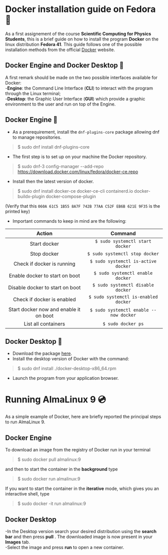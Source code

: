 # Docker installation guide on Fedora :penguin:
As a first assignement of the course **Scientific Computing for Physics Students**, this is a brief guide on how to install the program **Docker** on the linux distribution **Fedora 41**. 
This guide follows one of the possible installation methods from the official [Docker](https://www.docker.com/desktop/setup/install/linux/) website.
## Docker Engine and Docker Desktop :ship:
A first remark should be made on the two possible interfaces available for Docker:\
-**Engine**: the Command Line Interface (**CLI**) to interact with the program through the Linux terminal;\
-**Desktop**: the Graphic User Interface (**GUI**) which provide a graphic environment to the user and run on top of the Engine. 
## Docker Engine :memo:
- As a prerequirement, install the ``dnf-plugins-core`` package allowing dnf to manage repositories.
>$ sudo dnf install dnf-plugins-core
- The first step is to set up on your machine the Docker repository. 
>$ sudo dnf-3 config-manager --add-repo https://download.docker.com/linux/fedora/docker-ce.repo
- Install then the latest version of docker.
>$ sudo dnf install docker-ce docker-ce-cli containerd.io docker-buildx-plugin docker-compose-plugin
>
(Verify that this ``060A 61C5 1B55 8A7F 742B 77AA C52F EB6B 621E 9F35`` is the printed key)
- Important commands to keep in mind are the following:

| Action                                 | Command                              |  
|:--------------------------------------:|:--------------------------------------:|
| Start docker                           | `$ sudo systemctl start docker`        |
| Stop docker                            | `$ sudo systemctl stop docker`         |
| Check if docker is running             | `$ sudo systemctl is-active docker`    |
| Enable docker to start on boot         | `$ sudo systemctl enable docker`       |
| Disable docker to start on boot        | `$ sudo systemctl disable docker`      |
| Check if docker is enabled             | `$ sudo systemctl is-enabled docker`   |
| Start docker now and enable it on boot | `$ sudo systemctl enable --now docker` |
| List all containers                     | `$ sudo docker ps`                     |

## Docker Desktop :whale:
- Download the package [here](https://desktop.docker.com/linux/main/amd64/docker-desktop-x86_64.rpm?utm_source=docker&utm_medium=webreferral&utm_campaign=docs-driven-download-linux-amd64). 
- Install the desktop version of Docker with the command: 
>$ sudo dnf install ./docker-desktop-x86_64.rpm
>
- Launch the program from your application browser.
# Running AlmaLinux 9 :cd:
As a simple example of Docker, here are briefly reported the principal steps to run AlmaLinux 9.
## Docker Engine
To download an image from the registry of Docker run in your terminal
> $ sudo docker pull almalinux:9
>
and then to start the container in the **background** type
> $ sudo docker run almalinux:9
> 
If you want to start the container in the **iterative** mode, which gives you an interactive shell, type
> $ sudo docker -it run almalinux:9
## Docker Desktop
-In the Desktop version search your desired distribution using the **search bar** and then press **pull** . The downloaded image is now present in your **Images** tab.\
-Select the image and press **run** to open a new container. 
